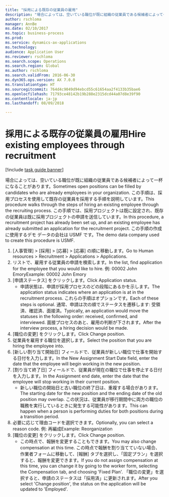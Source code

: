 ```yaml
--- 
title: "採用による既存の従業員の雇用"
description: "場合によっては、空いている職位が既に組織の従業員である候補者によって一杯になることがあります。"
author: rschloma
manager: AnnBe
ms.date: 02/10/2017
ms.topic: business-process
ms.prod: 
ms.service: dynamics-ax-applications
ms.technology: 
audience: Application User
ms.reviewer: rschloma
ms.search.scope: Operations
ms.search.region: Global
ms.author: rschloma
ms.search.validFrom: 2016-06-30
ms.dyn365.ops.version: AX 7.0.0
ms.translationtype: HT
ms.sourcegitcommit: 764d4c9049d94ebcd55c61654aa2f4133b35bae6
ms.openlocfilehash: 71793ce48142b19b288e2315dcd44a07d8e39f90
ms.contentlocale: ja-jp
ms.lasthandoff: 08/09/2018

---
```

# <a name="hire-existing-employees-through-recruitment"></a><span data-ttu-id="f7bac-103">採用による既存の従業員の雇用</span><span class="sxs-lookup"><span data-stu-id="f7bac-103">Hire existing employees through recruitment</span></span>

[!include [task guide banner](../../includes/task-guide-banner.md)]

<span data-ttu-id="f7bac-104">場合によっては、空いている職位が既に組織の従業員である候補者によって一杯になることがあります。</span><span class="sxs-lookup"><span data-stu-id="f7bac-104">Sometimes open positions can be filled by candidates who are already employees in your organization.</span></span> <span data-ttu-id="f7bac-105">この手順は、採用プロセスを使用して既存の従業員を採用する手順を説明しています。</span><span class="sxs-lookup"><span data-stu-id="f7bac-105">This procedure walks through the steps of hiring an existing employee through the recruiting process.</span></span> <span data-ttu-id="f7bac-106">この手順では、採用プロジェクトは既に設定され、既存の従業員は既に採用プロジェクトの申請を送信しています。</span><span class="sxs-lookup"><span data-stu-id="f7bac-106">In this procedure, a recruitment project has already been set up, and an existing employee has already submitted an application for the recruitment project.</span></span> <span data-ttu-id="f7bac-107">この手順の作成に使用するデモ データの会社は USMF です。</span><span class="sxs-lookup"><span data-stu-id="f7bac-107">The demo data company used to create this procedure is USMF.</span></span>

1. <span data-ttu-id="f7bac-108">[人事管理] > [採用] > [応募] > [応募] の順に移動します。</span><span class="sxs-lookup"><span data-stu-id="f7bac-108">Go to Human resources > Recruitment > Applications > Applications.</span></span>
2. <span data-ttu-id="f7bac-109">リストで、雇用する従業員の申請を検索します。</span><span class="sxs-lookup"><span data-stu-id="f7bac-109">In the list, find application for the employee that you would like to hire.</span></span> <span data-ttu-id="f7bac-110">例: 00002 John Emory</span><span class="sxs-lookup"><span data-stu-id="f7bac-110">Example:  00002  John Emory</span></span>
3. <span data-ttu-id="f7bac-111">[申請ステータス] をクリックします。</span><span class="sxs-lookup"><span data-stu-id="f7bac-111">Click Application status.</span></span>
    * <span data-ttu-id="f7bac-112">申請状態は、申請が採用プロセスのどの段階にあるかを示します。</span><span class="sxs-lookup"><span data-stu-id="f7bac-112">The application status indicates where an application is at in the recruitment process.</span></span>  <span data-ttu-id="f7bac-113">これらの手順はオプションです。</span><span class="sxs-lookup"><span data-stu-id="f7bac-113">Each of these steps is optional.</span></span> <span data-ttu-id="f7bac-114">通常、申請は次の順でステータスを遷移します: 受領済、確認済、面接済。</span><span class="sxs-lookup"><span data-stu-id="f7bac-114">Typically, an application would move the statuses in the following order:  received, confirmed, and interviewed.</span></span> <span data-ttu-id="f7bac-115">面接プロセスのあと、雇用の判断が下されます。</span><span class="sxs-lookup"><span data-stu-id="f7bac-115">After the interview process, a hiring decision would be made.</span></span>  
4. <span data-ttu-id="f7bac-116">[職位の変更] をクリックします。</span><span class="sxs-lookup"><span data-stu-id="f7bac-116">Click Change position.</span></span>
5. <span data-ttu-id="f7bac-117">従業員を雇用する職位を選択します。</span><span class="sxs-lookup"><span data-stu-id="f7bac-117">Select the position that you are hiring the employee into.</span></span>
6. <span data-ttu-id="f7bac-118">[新しい割り当て開始日] フィールドで、従業員が新しい職位で仕事を開始する日付を入力します。</span><span class="sxs-lookup"><span data-stu-id="f7bac-118">In the New Assignment Start Date field, enter the date that the employee will begin working in the new position.</span></span>  
7. <span data-ttu-id="f7bac-119">[割り当て終了日] フィールドで、従業員が現在の職位で仕事を停止する日付を入力します。</span><span class="sxs-lookup"><span data-stu-id="f7bac-119">In the Assignment end date, enter the date that the employee will stop working in their current position.</span></span>
    * <span data-ttu-id="f7bac-120">新しい職位の開始日と古い職位の終了日は、重複する場合があります。</span><span class="sxs-lookup"><span data-stu-id="f7bac-120">The starting date for the new position and the ending date of the old position may overlap.</span></span> <span data-ttu-id="f7bac-121">この状況は、従業員が移行期間中に両方の職位の職務を実行しているときに発生する可能性があります。</span><span class="sxs-lookup"><span data-stu-id="f7bac-121">This can happen when a person is performing duties for both positions during a transition period.</span></span>  
8. <span data-ttu-id="f7bac-122">必要に応じて理由コードを選択できます。</span><span class="sxs-lookup"><span data-stu-id="f7bac-122">Optionally, you can select a reason code.</span></span> <span data-ttu-id="f7bac-123">例: 再編成</span><span class="sxs-lookup"><span data-stu-id="f7bac-123">Example: Reorganization</span></span>
9. <span data-ttu-id="f7bac-124">[職位の変更] をクリックします。</span><span class="sxs-lookup"><span data-stu-id="f7bac-124">Click Change position.</span></span>
    * <span data-ttu-id="f7bac-125">この時点で、報酬を変更することもできます。</span><span class="sxs-lookup"><span data-stu-id="f7bac-125">You may also change compensation at this time.</span></span> <span data-ttu-id="f7bac-126">この時点で報酬を割り当てていない場合、作業者フォームに移動して、[報酬] タブを選択し、「固定プラン」を選択すると、報酬を変更できます。</span><span class="sxs-lookup"><span data-stu-id="f7bac-126">If you do not assign compensation at this time, you can change it by going to the worker form, selecting the Compensation tab, and choosing 'Fixed Plan'.</span></span> <span data-ttu-id="f7bac-127">「職位の変更」を選択すると、申請のステータスは「採用済」に更新されます。</span><span class="sxs-lookup"><span data-stu-id="f7bac-127">After you select 'Change position', the status on the application will be updated to 'Employed'.</span></span>  


